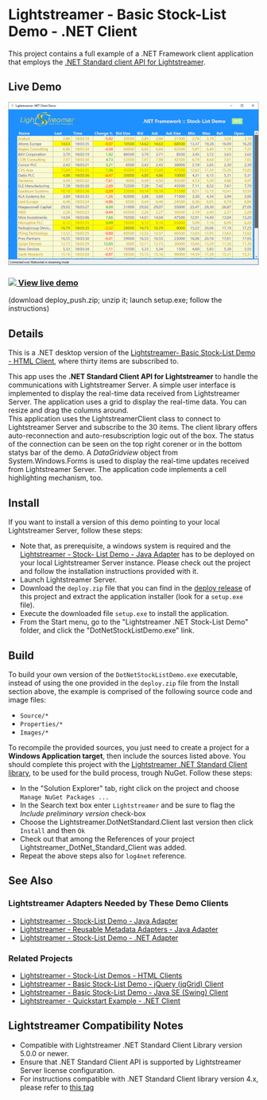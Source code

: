 # Lightstreamer - Basic Stock-List Demo - .NET Client

<!-- START DESCRIPTION lightstreamer-example-stocklist-client-dotnet -->

This project contains a full example of a .NET Framework client application that employs the [.NET Standard client API for Lightstreamer](https://lightstreamer.com/temp/temp_dotnet_unified_docs/).

## Live Demo

[![screenshot](screen_dotnet_large.png)](https://demos.lightstreamer.com/DotNetDemo/deploy_push.zip)<br>
### [![](http://demos.lightstreamer.com/site/img/play.png) View live demo](https://demos.lightstreamer.com/DotNetDemo/deploy_push.zip)<br>
(download deploy_push.zip; unzip it; launch setup.exe; follow the instructions)

## Details

This is a .NET desktop version of the [Lightstreamer- Basic Stock-List Demo - HTML Client](https://github.com/Lightstreamer/Lightstreamer-example-Stocklist-client-javascript#basic-stock-list-demo---html-client), where thirty items are subscribed to.<br>

This app uses the <b>.NET Standard Client API for Lightstreamer</b> to handle the communications with Lightstreamer Server. A simple user interface is implemented to display the real-time data received from Lightstreamer Server.
The application uses a grid to display the real-time data. You can resize and drag the columns around.
<br>
This application uses the LightstreamerClient class to connect to Lightstreamer Server and subscribe to the 30 items. The client library offers auto-reconnection and auto-resubscription logic out of the box. The status of the connection can be seen on the top right corener or in the bottom statys bar of the demo. 
A *DataGridview* object from System.Windows.Forms is used to display the real-time updates received from Lightstreamer Server. The application code implements a cell highlighting mechanism, too.
<!-- END DESCRIPTION lightstreamer-example-stocklist-client-dotnet -->

## Install 

If you want to install a version of this demo pointing to your local Lightstreamer Server, follow these steps:

* Note that, as prerequisite, a windows system is required and the [Lightstreamer - Stock- List Demo - Java Adapter](https://github.com/Lightstreamer/Lightstreamer-example-Stocklist-adapter-java) has to be deployed on your local Lightstreamer Server instance. Please check out the project and follow the installation instructions provided with it.
* Launch Lightstreamer Server.
* Download the `deploy.zip` file that you can find in the [deploy release](https://github.com/Lightstreamer/Lightstreamer-example-StockList-client-dotnet/releases) of this project and extract the application installer (look for a `setup.exe` file).
* Execute the downloaded file `setup.exe` to install the application.
* From the Start menu, go to the "Lightstreamer .NET Stock-List Demo" folder, and click the "DotNetStockListDemo.exe" link.

## Build


To build your own version of the `DotNetStockListDemo.exe` executable, instead of using the one provided in the `deploy.zip` file from the Install section above, the example is comprised of the following source code and image files:
* `Source/*`
* `Properties/*`
* `Images/*`

To recompile the provided sources, you just need to create a project for a <b>Windows Application target</b>, then include the sources listed above.
You should complete this project with the [Lightstreamer .NET Standard Client library](https://www.nuget.org/packages/Lightstreamer.DotNetStandard.Client/5.0.0-beta), to be used for the build process, trough NuGet. Follow these steps:
  - In the "Solution Explorer" tab, right click on the project and choose `Manage NuGet Packages ...`
  - In the Search text box enter `Lightstreamer` and be sure to flag the *Include preliminary version* check-box
  - Choose the Lightstreamer.DotNetStandard.Client last version then click `Install` and then `Ok`
  - Check out that among the References of your project Lightstreamer_DotNet_Standard_Client was added.
  - Repeat the above steps also for `log4net` reference.

## See Also

### Lightstreamer Adapters Needed by These Demo Clients
<!-- START RELATED_ENTRIES -->

* [Lightstreamer - Stock-List Demo - Java Adapter](https://github.com/Lightstreamer/Lightstreamer-example-Stocklist-adapter-java)
* [Lightstreamer - Reusable Metadata Adapters - Java Adapter](https://github.com/Lightstreamer/Lightstreamer-example-ReusableMetadata-adapter-java)
* [Lightstreamer - Stock-List Demo - .NET Adapter](https://github.com/Lightstreamer/Lightstreamer-example-StockList-adapter-dotnet)

<!-- END RELATED_ENTRIES -->
### Related Projects

* [Lightstreamer - Stock-List Demos - HTML Clients](https://github.com/Lightstreamer/Lightstreamer-example-Stocklist-client-javascript)
* [Lightstreamer - Basic Stock-List Demo - jQuery (jqGrid) Client](https://github.com/Lightstreamer/Lightstreamer-example-StockList-client-jquery)
* [Lightstreamer - Basic Stock-List Demo - Java SE (Swing) Client](https://github.com/Lightstreamer/Lightstreamer-example-StockList-client-java)
* [Lightstreamer - Quickstart Example - .NET Client](https://github.com/Lightstreamer/Lightstreamer-example-Quickstart-client-dotnet)

## Lightstreamer Compatibility Notes

* Compatible with Lightstreamer .NET Standard Client Library version 5.0.0 or newer.
* Ensure that .NET Standard Client API is supported by Lightstreamer Server license configuration.
* For instructions compatible with .NET Standard Client library version 4.x, please refer to [this tag](https://github.com/Lightstreamer/Lightstreamer-example-StockList-client-dotnet/tree/deploy2)